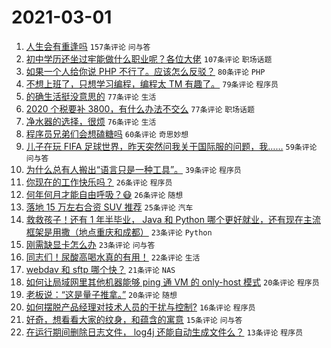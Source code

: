 # 2021-03-01

1. [人生会有重逢吗](https://www.v2ex.com/t/757138) `157条评论` `问与答`
1. [初中学历还坐过牢能做什么职业呢？各位大佬](https://www.v2ex.com/t/757331) `107条评论` `职场话题`
1. [如果一个人给你说 PHP 不行了。应该怎么反驳？](https://www.v2ex.com/t/757205) `80条评论` `PHP`
1. [不想上班了，只想学习编程，编程太 TM 有趣了。](https://www.v2ex.com/t/757097) `79条评论` `程序员`
1. [的确生活挺没意思的](https://www.v2ex.com/t/757100) `77条评论` `生活`
1. [2020 个税要补 3800，有什么办法不交么](https://www.v2ex.com/t/757130) `77条评论` `职场话题`
1. [净水器的选择，很烦](https://www.v2ex.com/t/757161) `76条评论` `生活`
1. [程序员兄弟们会想磕糖吗](https://www.v2ex.com/t/757190) `60条评论` `奇思妙想`
1. [儿子在玩 FIFA 足球世界，昨天突然问我关于国际服的问题，我……](https://www.v2ex.com/t/757095) `59条评论` `问与答`
1. [为什么总有人搬出“语言只是一种工具”。](https://www.v2ex.com/t/757250) `39条评论` `程序员`
1. [你现在的工作快乐吗？](https://www.v2ex.com/t/757271) `26条评论` `程序员`
1. [何年何月才能自由呼吸？😷](https://www.v2ex.com/t/757260) `26条评论` `随想`
1. [落地 15 万左右合资 SUV 推荐](https://www.v2ex.com/t/757233) `25条评论` `汽车`
1. [救救孩子！还有 1 年半毕业， Java 和 Python 哪个更好就业，还有现在主流框架是用撒（地点重庆和成都）](https://www.v2ex.com/t/757354) `23条评论` `Python`
1. [刚需缺显卡怎么办](https://www.v2ex.com/t/757223) `23条评论` `问与答`
1. [同志们！尿酸高喝水真的有用！](https://www.v2ex.com/t/757142) `22条评论` `生活`
1. [webdav 和 sftp 哪个快？](https://www.v2ex.com/t/757293) `21条评论` `NAS`
1. [如何让局域网里其他机器能够 ping 通 VM 的 only-host 模式](https://www.v2ex.com/t/757111) `20条评论` `程序员`
1. [老板说：“这是量子推拿。”](https://www.v2ex.com/t/757093) `20条评论` `随想`
1. [如何摆脱产品经理对技术人员的干扰与控制?](https://www.v2ex.com/t/757309) `16条评论` `程序员`
1. [好奇，想看看大家的纹身，和蕴含的寓意](https://www.v2ex.com/t/757137) `15条评论` `问与答`
1. [在运行期间删除日志文件， log4j 还能自动生成文件么？](https://www.v2ex.com/t/757363) `13条评论` `程序员`

